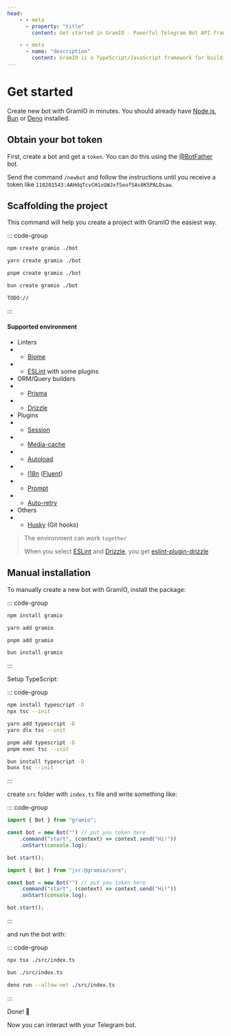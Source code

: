 ```yaml
---
head:
    - - meta
      - property: "title"
        content: Get started in GramIO - Powerful Telegram Bot API framework for TypeScript/JavaScript

    - - meta
      - name: "description"
        content: GramIO is a TypeScript/JavaScript framework for building Telegram bots. To start, bootstrap a new project with "npx create gramio bot-dir" and start the development with "npm run dev". This is all it needs to do a quick start or get started with GramIO.
---
```


# Get started

Create new bot with GramIO in minutes. You should already have [Node.js](https://nodejs.org/), [Bun](https://bun.sh/) or [Deno](https://deno.com/) installed.

## Obtain your bot token

First, create a bot and get a `token`. You can do this using the [@BotFather](https://t.me/BotFather) bot.

Send the command `/newbot` and follow the instructions until you receive a token like `110201543:AAHdqTcvCH1vGWJxfSeofSAs0K5PALDsaw`.

## Scaffolding the project

This command will help you create a project with GramIO the easiest way.

::: code-group

```bash [npm]
npm create gramio ./bot
```

```bash [yarn]
yarn create gramio ./bot
```

```bash [pnpm]
pnpm create gramio ./bot
```

```bash [bun]
bun create gramio ./bot
```

```bash [deno]
TODO://
```

:::

#### Supported environment

-   Linters
-   -   [Biome](https://biomejs.dev/)
-   -   [ESLint](https://eslint.org/) with some plugins
-   ORM/Query builders
-   -   [Prisma](https://www.prisma.io/)
-   -   [Drizzle](https://orm.drizzle.team/)
-   Plugins
-   -   [Session](https://gramio.dev/plugins/official/session.html)
-   -   [Media-cache](https://gramio.dev/plugins/official/media-cache.html)
-   -   [Autoload](https://gramio.dev/plugins/official/autoload.html)
-   -   [I18n](https://gramio.dev/plugins/official/i18n.html) ([Fluent](https://projectfluent.org/))
-   -   [Prompt](https://gramio.dev/plugins/official/prompt.html)
-   -   [Auto-retry](https://gramio.dev/plugins/official/auto-retry.html)
-   Others
-   -   [Husky](https://typicode.github.io/husky/) (Git hooks)

> The environment can work `together`
>
> When you select [ESLint](https://eslint.org/) and [Drizzle](https://orm.drizzle.team/), you get [eslint-plugin-drizzle](https://orm.drizzle.team/docs/eslint-plugin)

## Manual installation

To manually create a new bot with GramIO, install the package:

::: code-group

```bash [npm]
npm install gramio
```

```bash [yarn]
yarn add gramio
```

```bash [pnpm]
pnpm add gramio
```

```bash [bun]
bun install gramio
```

:::

Setup TypeScript:

::: code-group

```bash [npm]
npm install typescript -D
npx tsc --init
```

```bash [yarn]
yarn add typescript -D
yarn dlx tsc --init
```

```bash [pnpm]
pnpm add typescript -D
pnpm exec tsc --init
```

```bash [bun]
bun install typescript -D
bunx tsc --init
```

:::

create `src` folder with `index.ts` file and write something like:

::: code-group

```ts twoslash [Bun or Node.js]
import { Bot } from "gramio";

const bot = new Bot("") // put you token here
    .command("start", (context) => context.send("Hi!"))
    .onStart(console.log);

bot.start();
```

```ts [Deno]
import { Bot } from "jsr:@gramio/core";

const bot = new Bot("") // put you token here
    .command("start", (context) => context.send("Hi!"))
    .onStart(console.log);

bot.start();
```

:::

and run the bot with:

::: code-group

```bash [tsx]
npx tsx ./src/index.ts
```

```bash [bun]
bun ./src/index.ts
```

```bash [deno]
deno run --allow-net ./src/index.ts
```

:::

Done! 🎉

Now you can interact with your Telegram bot.
